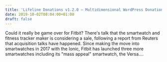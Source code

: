```yaml
---
title: 'Lifeline Donations v1.2.0 – Multidimensional WordPress Donations Plugin'
date: 2019-10-02T08:04:00+01:00
draft: false
---
```


Could it really be game over for Fitbit? There's talk that the smartwatch and fitness tracker maker is considering a sale, following a report from Reuters that acquisition talks have happened. Since making the move into smartwatches in 2017 with the Ionic, Fitbit has launched three more smartwatches including its "mass appeal" smartwatch, the Versa.…